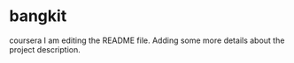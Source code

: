 # bangkit
coursera
I am editing the README file. Adding some more details about the project description.
